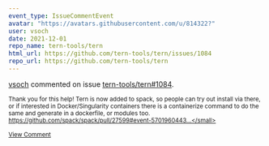 ```yaml
---
event_type: IssueCommentEvent
avatar: "https://avatars.githubusercontent.com/u/814322?"
user: vsoch
date: 2021-12-01
repo_name: tern-tools/tern
html_url: https://github.com/tern-tools/tern/issues/1084
repo_url: https://github.com/tern-tools/tern
---
```


<a href='https://github.com/vsoch' target='_blank'>vsoch</a> commented on issue <a href='https://github.com/tern-tools/tern/issues/1084' target='_blank'>tern-tools/tern#1084</a>.

<small>Thank you for this help! Tern is now added to spack, so people can try out install via there, or if interested in Docker/Singularity containers there is a containerize command to do the same and generate in a dockerfile, or modules too. https://github.com/spack/spack/pull/27599#event-5701960443...</small>

<a href='https://github.com/tern-tools/tern/issues/1084' target='_blank'>View Comment</a>